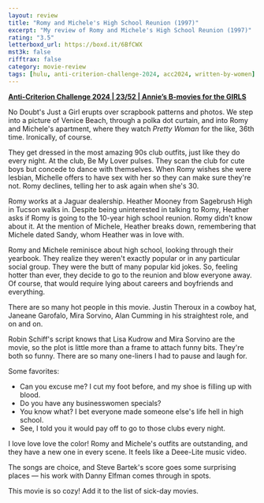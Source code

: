 ```yaml
---
layout: review
title: "Romy and Michele's High School Reunion (1997)"
excerpt: "My review of Romy and Michele's High School Reunion (1997)"
rating: "3.5"
letterboxd_url: https://boxd.it/6BfCWX
mst3k: false
rifftrax: false
category: movie-review
tags: [hulu, anti-criterion-challenge-2024, acc2024, written-by-women]
---
```


<b><a href="https://boxd.it/qBmUY/detail" target="_blank" rel="noopener">Anti-Criterion Challenge 2024 | 23/52 | Annie’s B-movies for the GIRLS</a></b>

No Doubt's Just a Girl erupts over scrapbook patterns and photos. We step into a picture of Venice Beach, through a polka dot curtain, and into Romy and Michele's apartment, where they watch <i>Pretty Woman</i> for the like, 36th time. Ironically, of course.

They get dressed in the most amazing 90s club outfits, just like they do every night. At the club, Be My Lover pulses. They scan the club for cute boys but concede to dance with themselves. When Romy wishes she were lesbian, Michelle offers to have sex with her so they can make sure they're not. Romy declines, telling her to ask again when she's 30.

Romy works at a Jaguar dealership. Heather Mooney from Sagebrush High in Tucson walks in. Despite being uninterested in talking to Romy, Heather asks if Romy is going to the 10-year high school reunion. Romy didn't know about it. At the mention of Michele, Heather breaks down, remembering that Michele dated Sandy, whom Heather was in love with.

Romy and Michele reminisce about high school, looking through their yearbook. They realize they weren't exactly popular or in any particular social group. They were the butt of many popular kid jokes. So, feeling hotter than ever, they decide to go to the reunion and blow everyone away. Of course, that would require lying about careers and boyfriends and everything.

There are so many hot people in this movie. Justin Theroux in a cowboy hat, Janeane Garofalo, Mira Sorvino, Alan Cumming in his straightest role, and on and on.

Robin Schiff's script knows that Lisa Kudrow and Mira Sorvino are the movie, so the plot is little more than a frame to attach funny bits. They're both so funny. There are so many one-liners I had to pause and laugh for.

Some favorites:

- Can you excuse me? I cut my foot before, and my shoe is filling up with blood.
- Do you have any businesswomen specials?
- You know what? I bet everyone made someone else's life hell in high school.
- See, I told you it would pay off to go to those clubs every night.

I love love love the color! Romy and Michele's outfits are outstanding, and they have a new one in every scene. It feels like a Deee-Lite music video.

The songs are choice, and Steve Bartek's score goes some surprising places — his work with Danny Elfman comes through in spots.

This movie is so cozy! Add it to the list of sick-day movies.
